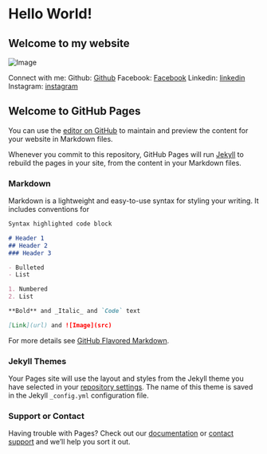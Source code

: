 # Hello World!
## Welcome to my website

![Image](https://github.com/Chandan-Shringi/chandan-shringi.github.io/blob/main/linkedin_dp.png)

Connect with me:
Github: [Github](https://github.com/Chandan-Shringi)
Facebook: [Facebook](http://facebook.com/chandan.shringi.7)
Linkedin: [linkedin](www.linkedin.com/in/c-shringi)
Instagram: [instagram](https://instagram.com/chandan_shringi?igshid=83zjw5usx0yd)

## Welcome to GitHub Pages

You can use the [editor on GitHub](https://github.com/Chandan-Shringi/chandan-shringi.github.io/edit/main/index.md) to maintain and preview the content for your website in Markdown files.

Whenever you commit to this repository, GitHub Pages will run [Jekyll](https://jekyllrb.com/) to rebuild the pages in your site, from the content in your Markdown files.

### Markdown

Markdown is a lightweight and easy-to-use syntax for styling your writing. It includes conventions for

```markdown
Syntax highlighted code block

# Header 1
## Header 2
### Header 3

- Bulleted
- List

1. Numbered
2. List

**Bold** and _Italic_ and `Code` text

[Link](url) and ![Image](src)
```

For more details see [GitHub Flavored Markdown](https://guides.github.com/features/mastering-markdown/).

### Jekyll Themes

Your Pages site will use the layout and styles from the Jekyll theme you have selected in your [repository settings](https://github.com/Chandan-Shringi/chandan-shringi.github.io/settings). The name of this theme is saved in the Jekyll `_config.yml` configuration file.

### Support or Contact

Having trouble with Pages? Check out our [documentation](https://docs.github.com/categories/github-pages-basics/) or [contact support](https://github.com/contact) and we’ll help you sort it out.
